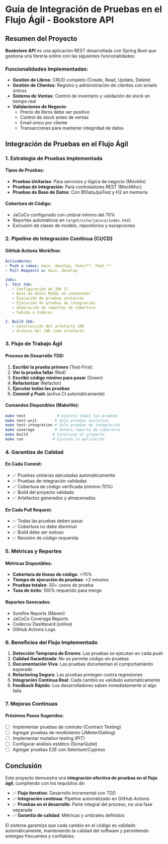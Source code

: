 # Guía de Integración de Pruebas en el Flujo Ágil - Bookstore API

## Resumen del Proyecto

**Bookstore API** es una aplicación REST desarrollada con Spring Boot que gestiona una librería online con las siguientes funcionalidades:

### Funcionalidades Implementadas:
- **Gestión de Libros**: CRUD completo (Create, Read, Update, Delete)
- **Gestión de Clientes**: Registro y administración de clientes con emails únicos
- **Sistema de Ventas**: Control de inventario y validación de stock en tiempo real
- **Validaciones de Negocio**:
  - Precio de libros debe ser positivo
  - Control de stock antes de ventas
  - Email único por cliente
  - Transacciones para mantener integridad de datos

## Integración de Pruebas en el Flujo Ágil

### 1. Estrategia de Pruebas Implementada

#### Tipos de Pruebas:
- **Pruebas Unitarias**: Para servicios y lógica de negocio (Mockito)
- **Pruebas de Integración**: Para controladores REST (MockMvc)
- **Pruebas de Base de Datos**: Con @DataJpaTest y H2 en memoria

#### Cobertura de Código:
- JaCoCo configurado con umbral mínimo del 70%
- Reportes automáticos en `target/site/jacoco/index.html`
- Exclusión de clases de modelo, repositorios y excepciones

### 2. Pipeline de Integración Continua (CI/CD)

#### GitHub Actions Workflow:
```yaml
Activadores:
- Push a ramas: main, develop, feat/**, Feat_**
- Pull Requests a: main, develop

Jobs:
1. Test Job:
   - Configuración de JDK 17
   - Base de datos MySQL en contenedor
   - Ejecución de pruebas unitarias
   - Ejecución de pruebas de integración
   - Generación de reportes de cobertura
   - Subida a Codecov

2. Build Job:
   - Construcción del artefacto JAR
   - Archivo del JAR como artefacto
```

### 3. Flujo de Trabajo Ágil

#### Proceso de Desarrollo TDD:
1. **Escribir la prueba primero** (Test-First)
2. **Ver la prueba fallar** (Red)
3. **Escribir código mínimo para pasar** (Green)
4. **Refactorizar** (Refactor)
5. **Ejecutar todas las pruebas**
6. **Commit y Push** (activa CI automáticamente)

#### Comandos Disponibles (Makefile):
```bash
make test              # Ejecuta todas las pruebas
make test-unit        # Solo pruebas unitarias
make test-integration # Solo pruebas de integración
make coverage         # Genera reporte de cobertura
make build           # Construye el proyecto
make run             # Ejecuta la aplicación
```

### 4. Garantías de Calidad

#### En Cada Commit:
- ✅ Pruebas unitarias ejecutadas automáticamente
- ✅ Pruebas de integración validadas
- ✅ Cobertura de código verificada (mínimo 70%)
- ✅ Build del proyecto validado
- ✅ Artefactos generados y almacenados

#### En Cada Pull Request:
- ✅ Todas las pruebas deben pasar
- ✅ Cobertura no debe disminuir
- ✅ Build debe ser exitoso
- ✅ Revisión de código requerida

### 5. Métricas y Reportes

#### Métricas Disponibles:
- **Cobertura de líneas de código**: >70%
- **Tiempo de ejecución de pruebas**: <2 minutos
- **Pruebas totales**: 30+ casos de prueba
- **Tasa de éxito**: 100% requerido para merge

#### Reportes Generados:
- Surefire Reports (Maven)
- JaCoCo Coverage Reports
- Codecov Dashboard (online)
- GitHub Actions Logs

### 6. Beneficios del Flujo Implementado

1. **Detección Temprana de Errores**: Las pruebas se ejecutan en cada push
2. **Calidad Garantizada**: No se permite código sin pruebas
3. **Documentación Viva**: Las pruebas documentan el comportamiento esperado
4. **Refactoring Seguro**: Las pruebas protegen contra regresiones
5. **Integración Continua Real**: Cada cambio es validado automáticamente
6. **Feedback Rápido**: Los desarrolladores saben inmediatamente si algo falla

### 7. Mejoras Continuas

#### Próximos Pasos Sugeridos:
- [ ] Implementar pruebas de contrato (Contract Testing)
- [ ] Agregar pruebas de rendimiento (JMeter/Gatling)
- [ ] Implementar mutation testing (PIT)
- [ ] Configurar análisis estático (SonarQube)
- [ ] Agregar pruebas E2E con Selenium/Cypress

## Conclusión

Este proyecto demuestra una **integración efectiva de pruebas en el flujo ágil**, cumpliendo con los requisitos de:
- ✅ **Flujo iterativo**: Desarrollo incremental con TDD
- ✅ **Integración continua**: Pipeline automatizado en GitHub Actions
- ✅ **Pruebas en el desarrollo**: Parte integral del proceso, no una fase separada
- ✅ **Garantía de calidad**: Métricas y umbrales definidos

El sistema garantiza que cada cambio en el código es validado automáticamente, manteniendo la calidad del software y permitiendo entregas frecuentes y confiables.
